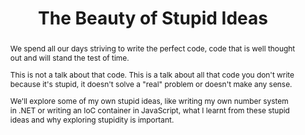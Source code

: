 ---
title: The Beauty of Stupid Ideas
hidden: true
tags: ["fun", "motivational"]
duration: 45 minutes
resources:
    - name: NDC London 2017
      link: https://www.youtube.com/watch?v=uJOGeyQIbpc
    - name: NDC Sydney 2018
      link: https://www.youtube.com/watch?v=3Ty08C_yYyk
    - name: Sessionize link
      link: https://sessionize.com/s/aaron-powell/the_beauty_of_stupid_ideas/20283
    - name: Papercall link
      link: https://www.papercall.io/speakers/aaronpowell/speaker_talks/122631-the-beauty-of-stupid-ideas

abstract: |
  We spend all our days striving to write the perfect code, code that is well thought out and will stand the test of time.

  This is not a talk about that code. This is a talk about all that code you don't write because it's stupid, it doesn't solve a "real" problem or doesn't make any sense.

  We'll explore some of my own stupid ideas, like writing my own number system in .NET or writing an IoC container in JavaScript, what I learnt from these stupid ideas and why exploring stupidity is important.

audience:
  - Everyone

notes: |
  This talk is intended to be a bit of fun by looking at what you can learn from writing code, not because it solves specific business problems or completes a work item on a backlog, but because it helps you learn more about something. Throughout the talk I look at a number of different "stupid ideas" that I've had over the years.
---